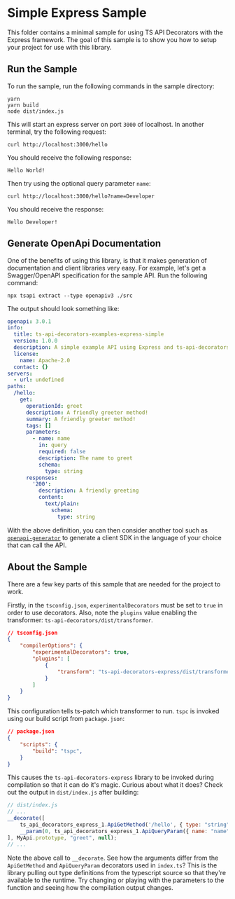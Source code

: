 # Simple Express Sample
This folder contains a minimal sample for using TS API Decorators with the Express framework. The goal of this sample is to show you how to setup your project for use with this library.

## Run the Sample
To run the sample, run the following commands in the sample directory:

```
yarn
yarn build
node dist/index.js
```

This will start an express server on port `3000` of localhost. In another terminal, try the following request:
```
curl http://localhost:3000/hello
```

You should receive the following response:
```
Hello World!
```

Then try using the optional query parameter `name`:
```
curl http://localhost:3000/hello?name=Developer
```

You should receive the response:
```
Hello Developer!
```

## Generate OpenApi Documentation
One of the benefits of using this library, is that it makes generation of documentation and client libraries very easy. For example, let's get a Swagger/OpenAPI specification for the sample API. Run the following command:
```
npx tsapi extract --type openapiv3 ./src
```

The output should look something like:
```yaml
openapi: 3.0.1
info:
  title: ts-api-decorators-examples-express-simple
  version: 1.0.0
  description: A simple example API using Express and ts-api-decorators-express
  license:
    name: Apache-2.0
  contact: {}
servers:
  - url: undefined
paths:
  /hello:
    get:
      operationId: greet
      description: A friendly greeter method!
      summary: A friendly greeter method!
      tags: []
      parameters:
        - name: name
          in: query
          required: false
          description: The name to greet
          schema:
            type: string
      responses:
        '200':
          description: A friendly greeting
          content:
            text/plain:
              schema:
                type: string
```

With the above definition, you can then consider another tool such as [`openapi-generator`](https://github.com/openapitools/openapi-generator) to generate a client SDK in the language of your choice that can call the API.

## About the Sample
There are a few key parts of this sample that are needed for the project to work.

Firstly, in the `tsconfig.json`, `experimentalDecorators` must be set to `true` in order to use decorators. Also, note the `plugins` value enabling the transformer: `ts-api-decorators/dist/transformer`.
```json
// tsconfig.json
{
    "compilerOptions": {
        "experimentalDecorators": true,
        "plugins": [
            {
                "transform": "ts-api-decorators-express/dist/transformer"
            }
        ]
    }
}
```

This configuration tells ts-patch which transformer to run. `tspc` is invoked using our build script from `package.json`:
```json
// package.json
{
    "scripts": {
        "build": "tspc",
    }
}
```

This causes the `ts-api-decorators-express` library to be invoked during compilation so that it can do it's magic. Curious about what it does? Check out the output in `dist/index.js` after building:
```javascript
// dist/index.js
// ...
__decorate([
    ts_api_decorators_express_1.ApiGetMethod('/hello', { type: "string" }),
    __param(0, ts_api_decorators_express_1.ApiQueryParam({ name: "name", typedef: { type: "string" }, optional: true }))
], MyApi.prototype, "greet", null);
// ...
```

Note the above call to `__decorate`. See how the arguments differ from the `ApiGetMethod` and `ApiQueryParam` decorators used in `index.ts`? This is the library pulling out type definitions from the typescript source so that they're available to the runtime. Try changing or playing with the parameters to the function and seeing how the compilation output changes.